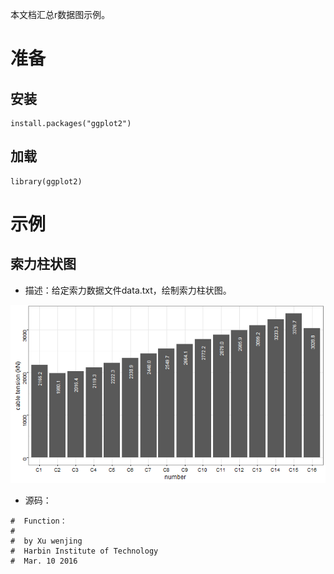 本文档汇总r数据图示例。
# 准备
## 安装
    install.packages("ggplot2")
## 加载
    library(ggplot2)

# 示例
## 索力柱状图

- 描述：给定索力数据文件data.txt，绘制索力柱状图。

![开源桥索力分布](./p001.png)

- 源码：

```
#  Function：
#
#  by Xu wenjing
#  Harbin Institute of Technology
#  Mar. 10 2016
```
